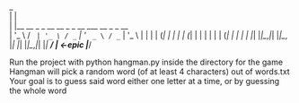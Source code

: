  _                                             
| |                                            
| |__   __ _ _ __   __ _ _ __ ___   __ _ _ __  
| '_ \ / _` | '_ \ / _` | '_ ` _ \ / _` | '_ \ 
| | | | (_| | | | | (_| | | | | | | (_| | | | |
|_| |_|\__,_|_| |_|\__, |_| |_| |_|\__,_|_| |_|
                    __/ |                       <-epic
                   |___/                       

Run the project with python hangman.py inside the directory for the game
Hangman will pick a random word (of at least 4 characters) out of words.txt
Your goal is to guess said word either one letter at a time, or by guessing the whole word
